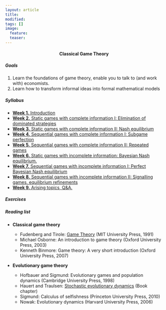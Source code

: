```yaml
---
layout: article
title:
modified:
tags: []
image:
  feature:
  teaser:
---
```


<center><h4>Classical Game Theory</h4></center>

<h5>Goals</h5>

1. Learn the foundations of game theory, enable you to talk to (and work with) economists.
2. Learn how to transform informal ideas into formal mathematical models


<h5>Syllabus</h5>

- [**Week 1.** Introduction](notes/Game_Theory_1.pdf)
- [**Week 2.** Static games with complete information I: Elimination of dominated strategies]()
- [**Week 3.** Static games with complete information II: Nash equilibrium]()
- [**Week 4.** Sequential games with complete information I: Subgame perfection]()
- [**Week 5.** Sequential games with complete information II: Repeated games]()
- [**Week 6.** Static games with incomplete information: Bayesian Nash equilibrium.]()
- [**Week 7.** Sequential games with incomplete information I: Perfect Bayesian Nash equilibrium]()
- [**Week 8.** Sequential games with incomplete information II: Signalling games, equilibrium refinements]()
- [**Week 9.** Arising topics, Q&A.]()

<h5>Exercises</h5>


<h5>Reading list</h5>

- **Classical game theory**
  - Fudenberg and Tirole: [Game Theory](https://homepage.univie.ac.at/Mariya.Teteryatnikova/WS2011/FT.pdf) (MIT University Press, 1991)
  - Michael Osborne: An introduction to game theory (Oxford University Press, 2003)
  - Kenneth Binmore: Game theory: A very short introduction (Oxford University Press, 2007)


- **Evolutionary game theory**
  - Hofbauer and Sigmund: Evolutionary games and population dynamics (Cambridge University Press, 1998)
  - Hauert and Traulsen: [Stochastic evolutionary dynamics](https://www.math.ubc.ca/~hauert/publications/preprints/traulsen_09.pdf) (Book chapter)
  - Sigmund: Calculus of selfishness (Princeton University Press, 2010)
  - Nowak: Evolutionary dynamics (Harvard University Press, 2006)